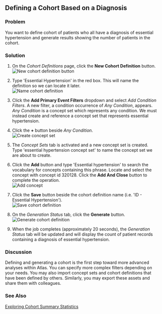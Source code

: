 ## Defining a Cohort Based on a Diagnosis

### Problem
You want to define cohort of patients who all have a diagnosis of essential hypertension and generate results showing the number of patients in the cohort.

### Solution
 1. On the *Cohort Definitions* page, click the **New Cohort Definition** button.  
 ![New cohort definition button](images/01-new-cohort-defn.png)

 1. Type 'Essential Hypertension' in the red box. This will name the definition so we can locate it later.  
 ![Name cohort definition](images/01-name-cohort-defn.png)

 1. Click the **Add Primary Event Filters** dropdown and select *Add Condition Filters*. A new filter, a condition occurrence of _Any Condition_, appears. _Any Condition_ is a concept set which represents any condition. We must instead create and reference a concept set that represents essential hypertension.

 1. Click the **+** button beside _Any Condition_.   
 ![Create concept set](images/01-create-concept-set.png)

 1. The *Concept Sets* tab is activated and a new concept set is created. Type 'essential hypertension concept set' to name the concept set we are about to create.

 1. Click the **Add** button and type 'Essential hypertension' to search the vocabulary for concepts containing this phrase. Locate and select the concept with concept id 320128. Click the **Add And Close** button to complete the operation.  
 ![Add concept](images/01-concept-set-add-concept.png)

 1. Click the **Save** button beside the cohort definition name (i.e. 'ID - Essential Hypertension').  
 ![Save cohort definition](images/01-save-cohort-defn.png)

 1. On the *Generation Status* tab, click the **Generate** button.  
 ![Generate cohort definition](images/01-gen-cohort-defn.png)

 1. When the job completes (approximately 20 seconds), the *Generation Status* tab will be updated and will display the count of patient records containing a diagnosis of essential hypertension.

### Discussion
Defining and generating a cohort is the first step toward more advanced analyses within Atlas. You can specify more complex filters depending on your needs. You may also import concept sets and cohort definitions that have been defined by others. Similarly, you may export these assets and share them with colleagues.

### See Also
[Exploring Cohort Summary Statistics](/Cookbook/Exploring_Cohort_Summary_Statistics.md)
